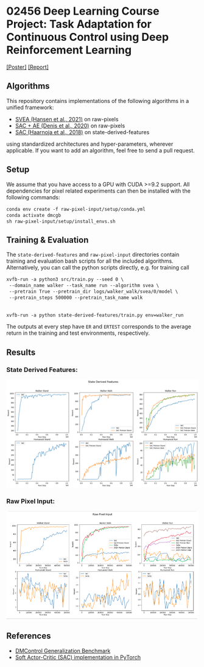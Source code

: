# 02456 Deep Learning Course Project: Task Adaptation for Continuous Control using Deep Reinforcement Learning

[[Poster]](results/final_poster.pdf) [[Report]](results/final_report.pdf)

## Algorithms

This repository contains implementations of the following algorithms in a unified framework:

- [SVEA (Hansen et al., 2021)](https://arxiv.org/abs/2107.00644) on raw-pixels
- [SAC + AE (Denis et al., 2020)](https://arxiv.org/abs/1910.01741) on raw-pixels
- [SAC (Haarnoja et al., 2018)](https://arxiv.org/abs/1812.05905) on state-derived-features

using standardized architectures and hyper-parameters, wherever applicable. If you want to add an algorithm, feel free to send a pull request.

## Setup
We assume that you have access to a GPU with CUDA >=9.2 support. All dependencies for pixel related experiments can then be installed with the following commands:

```
conda env create -f raw-pixel-input/setup/conda.yml
conda activate dmcgb
sh raw-pixel-input/setup/install_envs.sh
```

## Training & Evaluation

The `state-derived-features` and `raw-pixel-input` directories contain training and evaluation bash scripts for all the included algorithms. Alternatively, you can call the python scripts directly, e.g. for training call

```
xvfb-run -a python3 src/train.py --seed 0 \
 --domain_name walker --task_name run --algorithm svea \
 --pretrain True --pretrain_dir logs/walker_walk/svea/0/model \
 --pretrain_steps 500000 --pretrain_task_name walk
 
 ```

```
xvfb-run -a python state-derived-features/train.py env=walker_run
```


The outputs at every step have `ER` and `ERTEST` corresponds to the average return in the training and test environments, respectively. 


## Results
### State Derived Features:
![Results](results/state_derived_features_copy.png)

### Raw Pixel Input:
![Results](results/raw-pixel-input.png)

## References

 - [DMControl Generalization Benchmark](https://github.com/nicklashansen/dmcontrol-generalization-benchmark)
 - [Soft Actor-Critic (SAC) implementation in PyTorch](https://github.com/denisyarats/pytorch_sac)